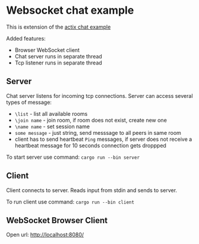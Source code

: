 # Websocket chat example

This is extension of the
[actix chat example](https://github.com/actix/actix/tree/master/examples/chat)

Added features:

* Browser WebSocket client
* Chat server runs in separate thread
* Tcp listener runs in separate thread

## Server

Chat server listens for incoming tcp connections. Server can access several types of message:

* `\list` - list all available rooms
* `\join name` - join room, if room does not exist, create new one
* `\name name` - set session name
* `some message` - just string, send messsage to all peers in same room
* client has to send heartbeat `Ping` messages, if server does not receive a heartbeat message for 10 seconds connection gets droppped

To start server use command: `cargo run --bin server`

## Client

Client connects to server. Reads input from stdin and sends to server.

To run client use command: `cargo run --bin client`

## WebSocket Browser Client

Open url: [http://localhost:8080/](http://localhost:8080/)
